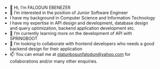 - 👋 Hi, I’m FALODUN EBENEZER
- 👀 I’m interested in the position of Junior Software Engineer
- I have my background in Computer Science and Information Technology
- I have my expertise in API design and development, database design and query optimization, backend application development etc.
- 🌱 I’m currently learning more on the development of API with SPRINGBOOT
- 💞️ I’m looking to collaborate with frontend developers who needs a good backend design for their application
- 📫 You can email me at olatunbosunfalodun@yahoo.com for collaborations and/or many other enquiries.

<!---
bornbylove/bornbylove is a ✨ special ✨ repository because its `README.md` (this file) appears on your GitHub profile.
You can click the Preview link to take a look at your changes.
--->
